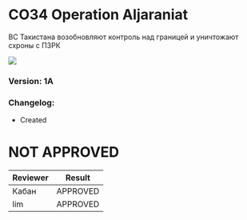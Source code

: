 ﻿# CO34 Operation Aljaraniat
ВС Такистана возобновляют контроль над границей и уничтожают схроны с ПЗРК

<img src='https://github.com/rempopo/CO34-op-aljaraniat-1A.takistan/raw/master/overview.jpg' />	

### Version: 1A

### Changelog:
- Created

# NOT APPROVED
| Reviewer | Result |
| ------------ | ------------- |
| Кабан | APPROVED |
| lim | APPROVED |
